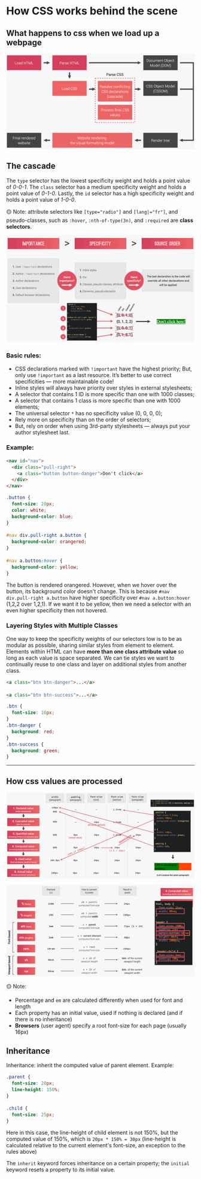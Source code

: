 # How CSS works behind the scene

## What happens to css when we load up a webpage

![](resources/load-css.png)

## The cascade

The `type` selector has the lowest specificity weight and holds a point value of _0-0-1_. The `class` selector has a medium specificity weight and holds a point value of _0-1-0_. Lastly, the `id` selector has a high specificity weight and holds a point value of _1-0-0_.

🟡 Note: attribute selectors like `[type="radio"]` and `[lang|="fr"]`, and pseudo-classes, such as `:hover`, `:nth-of-type(3n)`, and `:required` are **class selectors**.

![](resources/specificity.png)

### Basic rules:

- CSS declarations marked with `!important` have the highest priority;
  But, only use `!important` as a last resource. It’s better to use correct specificities — more maintainable code!
- Inline styles will always have priority over styles in external stylesheets;
- A selector that contains 1 ID is more specific than one with 1000 classes;
- A selector that contains 1 class is more specific than one with 1000 elements;
- The universal selector `*` has no specificity value (0, 0, 0, 0);
- Rely more on specificity than on the order of selectors;
- But, rely on order when using 3rd-party stylesheets — always put your author stylesheet last.

### Example:

```html
<nav id="nav">
  <div class="pull-right">
    <a class="button button-danger">Don't click</a>
  </div>
</nav>
```

```css
.button {
  font-size: 20px;
  color: white;
  background-color: blue;
}

#nav div.pull-right a.button {
  background-color: orangered;
}

#nav a.button:hover {
  background-color: yellow;
}
```

The button is rendered orangered. However, when we hover over the button, its background color doesn't change. This is because `#nav div.pull-right a.button` have higher specificity over `#nav a.button:hover` (1,2,2 over 1,2,1). If we want it to be yellow, then we need a selector with an even higher specificity then not hovered.

### Layering Styles with Multiple Classes

One way to keep the specificity weights of our selectors low is to be as modular as possible, sharing similar styles from element to element. Elements within HTML can have **more than one class attribute value** so long as each value is space separated. We can tie styles we want to continually reuse to one class and layer on additional styles from another class.

```html
<a class="btn btn-danger">...</a>

<a class="btn btn-success">...</a>
```

```css
.btn {
  font-size: 16px;
}
.btn-danger {
  background: red;
}
.btn-success {
  background: green;
}
```

<hr>

## How css values are processed

![](resources/css-values.png)

![](resources/how-units-are-converted.png)

🟡 Note:

- Percentage and `em` are calculated differently when used for font and length
- Each property has an initial value, used if nothing is declared (and if there is no inheritance)
- **Browsers** (user agent) specify a root font-size for each page (usually 16px)

## Inheritance

Inheritance: inherit the computed value of parent element. Example:

```css
.parent {
  font-size: 20px;
  line-height: 150%;
}

.child {
  font-size: 25px;
}
```

Here in this case, the line-height of child element is not 150%, but the computed value of 150%, which is `20px * 150% = 30px` (line-height is calculated relative to the current element's font-size, an exception to the rules above)

The `inherit` keyword forces inheritance on a certain property; the `initial` keyword resets a property to its initial value.

